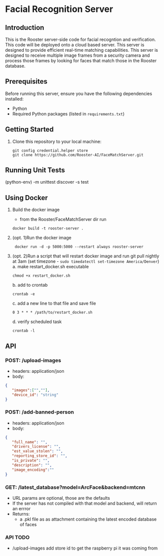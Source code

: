# Facial Recognition Server

## Introduction

This is the Rooster server-side code for facial recogntion and verification. This code will be deployed onto a cloud based server. This server is designed to provide efficient real-time matching capabilities. This server is designed to receive multiple image frames from a security camera and process those frames by looking for faces that match those in the Rooster database.

## Prerequisites

Before running this server, ensure you have the following dependencies installed:

- Python
- Required Python packages (listed in `requirements.txt`)

## Getting Started

1. Clone this repository to your local machine:

   ```shell
   git config credential.helper store
   git clone https://github.com/Rooster-AI/FaceMatchServer.git

## Running Unit Tests

(python-env) -m unittest discover -s test

## Using Docker

1. Build the docker image
   - from the Rooster/FaceMatchServer dir run
   ```shell
   docker build -t rooster-server .

2. (opt. 1)Run the docker image
     ```shell
      docker run -d -p 5000:5000 --restart always rooster-server
      ```

2. (opt. 2)Run a script that will restart docker image and run git pull nightly at 3am (set timezone - `sudo timedatectl set-timezone America/Denver`)
   a. make restart_docker.sh executable
      ```shell
      chmod +x restart_docker.sh
      ```

   b. add to crontab
      ```shell
      crontab -e
      ```

   c. add a new line to that file and save file
      ```shell
      0 3 * * * /path/to/restart_docker.sh
      ```

   d. verify scheduled task
      ```shell
      crontab -l
      ```

## API

### POST: /upload-images
- headers: application/json
- body: 
```json
{
   "images":["",""],
   "device_id": "string"
}
```

### POST: /add-banned-person
- headers: application/json
- body:
```json
{
   "full_name": "", 
   "drivers_license": "",
   "est_value_stolen": "", 
   "reporting_store_id": "",
   "is_private": "", 
   "description": "",
   "image_encoding":""
}
```

### GET: /latest_database?model=ArcFace&backend=mtcnn
- URL params are optional, those are the defaults
- If the server has not compiled with that model and backend, will return an errror
- Returns:
   - a .pkl file as as attachment containing the latest encoded database of faces


### API TODO
- /upload-images add store id to get the raspberry pi it was coming from
